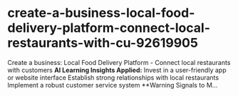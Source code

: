 # create-a-business-local-food-delivery-platform-connect-local-restaurants-with-cu-92619905
Create a business: Local Food Delivery Platform - Connect local restaurants with customers  **AI Learning Insights Applied:**  Invest in a user-friendly app or website interface  Establish strong relationships with local restaurants  Implement a robust customer service system  **Warning Signals to M...
